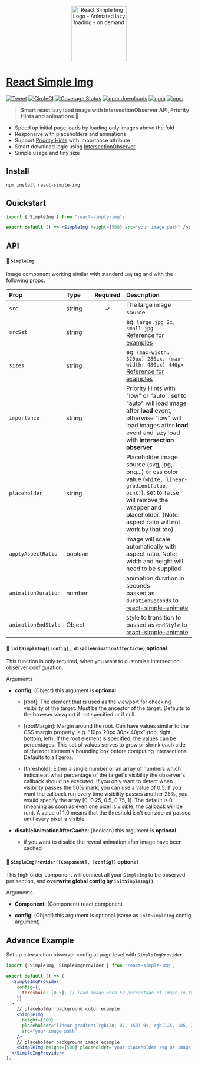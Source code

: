 <p align="center">
    <a href="https://react-simple-img.now.sh"><img width="150" src="https://raw.githubusercontent.com/bluebill1049/react-simple-img/master/example/src/logo.png" alt="React Simple Img Logo - Animated lazy loading - on demand" /></a>
</p>

# [React Simple Img](https://react-simple-img.now.sh)

[![Tweet](https://img.shields.io/twitter/url/http/shields.io.svg?style=social)](https://twitter.com/intent/tweet?text=React+Lazy+load+images+with+Intersection+Observer+API&url=https://github.com/bluebill1049/react-simple-img)&nbsp;[![CircleCI](https://circleci.com/gh/bluebill1049/react-simple-img.svg?style=svg)](https://circleci.com/gh/bluebill1049/react-simple-img) [![Coverage Status](https://coveralls.io/repos/github/bluebill1049/react-simple-img/badge.svg?branch=master)](https://coveralls.io/github/bluebill1049/react-simple-img?branch=master) [![npm downloads](https://img.shields.io/npm/dm/react-simple-img.svg?style=flat-square)](https://www.npmjs.com/package/react-simple-img)
[![npm](https://img.shields.io/npm/dt/react-simple-img.svg?style=flat-square)](https://www.npmjs.com/package/react-simple-img)
[![npm](https://img.shields.io/npm/l/react-simple-img.svg?style=flat-square)](https://www.npmjs.com/package/react-lazyload-image)

> **Smart react lazy load image with IntersectionObserver API, Priority Hints and animations** :clap:

- Speed up initial page loads by loading only images above the fold
- Responsive with placeholders and animations
- Support [Priority Hints](https://developers.google.com/web/updates/2019/02/priority-hints) with importance attribute
- Smart download logic using [IntersectionObserver](https://developer.mozilla.org/en-US/docs/Web/API/Intersection_Observer_API)
- Simple usage and tiny size

## Install

    npm install react-simple-img

## Quickstart

```jsx
import { SimpleImg } from 'react-simple-img';

export default () => <SimpleImg height={500} src="your image path" />;
```

## API

#### 🔗 `SimpleImg`

Image component working similar with standard `img` tag and with the following props.

| Prop                | Type    | Required | Description                                                                                                                                                                                                        |
| :------------------ | :------ | :------: | :----------------------------------------------------------------------------------------------------------------------------------------------------------------------------------------------------------------- |
| `src`               | string  |    ✓     | The large image source                                                                                                                                                                                             |
| `srcSet`            | string  |          | eg: `large.jpg 2x, small.jpg` <br /><a href="https://developer.mozilla.org/en-US/docs/Learn/HTML/Multimedia_and_embedding/Responsive_images" target="_blank">Reference for examples</a>                            |
| `sizes`             | string  |          | eg: `(max-width: 320px) 280px, (max-width: 480px) 440px` <br /><a href="https://developer.mozilla.org/en-US/docs/Learn/HTML/Multimedia_and_embedding/Responsive_images" target="_blank">Reference for examples</a> |
| `importance`        | string  |          | Priority Hints with "low" or "auto": set to "auto" will load image after <b>load</b> event, otherwise "low" will load images after <b>load</b> event and lazy load with <b>intersection observer</b>                                  |
| `placeholder`       | string  |          | Placeholder image source (svg, jpg, png...) or css color value (`white, linear-gradient(blue, pink)`), set to `false` will remove the wrapper and placeholder. (Note: aspect ratio will not work by that too)      |
| `applyAspectRatio`  | boolean |          | Image will scale automatically with aspect ratio. Note: width and height will need to be supplied                                                                                                                 |
| `animationDuration` | number  |          | animation duration in seconds <br />passed as `durationSeconds` to [react-simple-animate](https://github.com/bluebill1049/react-simple-animate#api)                                                                |
| `animationEndStyle` | Object  |          | style to transition to <br />passed as `endStyle` to [react-simple-animate](https://github.com/bluebill1049/react-simple-animate#api)                                                                              |

#### 🔗 `initSimpleImg([config], disableAnimationAfterCache)` optional

This function is only required, when you want to customise intersection observer configuration.

Arguments

- **config**: (Object) this argument is <b>optional</b>


     - [root]: The element that is used as the viewport for checking
       visibility of the target. Must be the ancestor of the target. Defaults
       to the browser viewport if not specified or if null.

     - [rootMargin]: Margin around the root. Can have values similar to the
       CSS margin property, e.g. "10px 20px 30px 40px" (top, right, bottom,
       left). If the root element is specified, the values can be
       percentages. This set of values serves to grow or shrink each side of
       the root element's bounding box before computing intersections.
       Defaults to all zeros.

     - [threshold]: Either a single number or an array of numbers which
       indicate at what percentage of the target's visibility the observer's
       callback should be executed. If you only want to detect when
       visibility passes the 50% mark, you can use a value of 0.5. If you
       want the callback run every time visibility passes another 25%, you
       would specify the array [0, 0.25, 0.5, 0.75, 1]. The default is 0
       (meaning as soon as even one pixel is visible, the callback will be
       run). A value of 1.0 means that the threshold isn't considered passed
       until every pixel is visible.

- **disableAnimationAfterCache**: (boolean) this argument is <b>optional</b>


     - if you want to disable the reveal animation after image have been cached

#### 🔗 `SimpleImgProvider([Component], [config])` <b>optional</b>

This high order component will connect all your `SimpleImg` to be observed per section, and **overwrite global config by
`initSimpleImg()`**.

Arguments

- **Component**: (Component) react component

- **config**: (Object) this argument is optional (same as `initSimpleImg` config argument)

## Advance Example

Set up intersection observer config at page level with `SimpleImgProvider`

```jsx
import { SimpleImg, SimpleImgProvider } from 'react-simple-img';

export default () => (
  <SimpleImgProvider
    config={{
      threshold: [0.5], // load image when 50 percentage of image in the view port
    }}
  >
    // placeholder background color example
    <SimpleImg
      height={500}
      placeholder="linear-gradient(rgb(30, 87, 153) 0%, rgb(125, 185, 232) 100%)"
      src="your image path"
    />
    // placeholder background image example
    <SimpleImg height={500} placeholder="your placeholder svg or image path" src="your image path" />
  </SimpleImgProvider>
);
```
